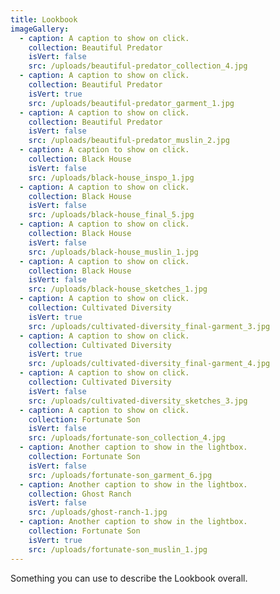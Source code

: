 ```yaml
---
title: Lookbook
imageGallery:
  - caption: A caption to show on click.
    collection: Beautiful Predator
    isVert: false
    src: /uploads/beautiful-predator_collection_4.jpg
  - caption: A caption to show on click.
    collection: Beautiful Predator
    isVert: true
    src: /uploads/beautiful-predator_garment_1.jpg
  - caption: A caption to show on click.
    collection: Beautiful Predator
    isVert: false
    src: /uploads/beautiful-predator_muslin_2.jpg
  - caption: A caption to show on click.
    collection: Black House
    isVert: false
    src: /uploads/black-house_inspo_1.jpg
  - caption: A caption to show on click.
    collection: Black House
    isVert: false
    src: /uploads/black-house_final_5.jpg
  - caption: A caption to show on click.
    collection: Black House
    isVert: false
    src: /uploads/black-house_muslin_1.jpg
  - caption: A caption to show on click.
    collection: Black House
    isVert: false
    src: /uploads/black-house_sketches_1.jpg
  - caption: A caption to show on click.
    collection: Cultivated Diversity
    isVert: true
    src: /uploads/cultivated-diversity_final-garment_3.jpg
  - caption: A caption to show on click.
    collection: Cultivated Diversity
    isVert: true
    src: /uploads/cultivated-diversity_final-garment_4.jpg
  - caption: A caption to show on click.
    collection: Cultivated Diversity
    isVert: false
    src: /uploads/cultivated-diversity_sketches_3.jpg
  - caption: A caption to show on click.
    collection: Fortunate Son
    isVert: false
    src: /uploads/fortunate-son_collection_4.jpg
  - caption: Another caption to show in the lightbox.
    collection: Fortunate Son
    isVert: false
    src: /uploads/fortunate-son_garment_6.jpg
  - caption: Another caption to show in the lightbox.
    collection: Ghost Ranch
    isVert: false
    src: /uploads/ghost-ranch-1.jpg
  - caption: Another caption to show in the lightbox.
    collection: Fortunate Son
    isVert: true
    src: /uploads/fortunate-son_muslin_1.jpg
---
```

Something you can use to describe the Lookbook overall.
